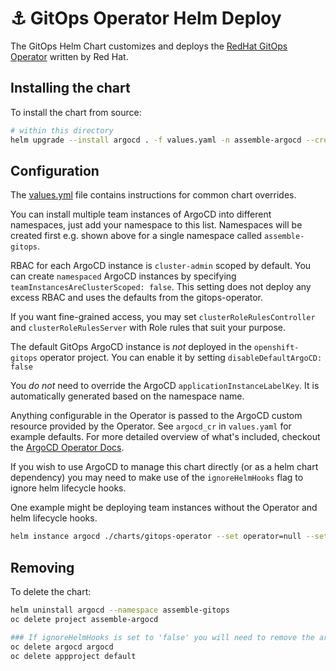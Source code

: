 # ⚓️ GitOps Operator Helm Deploy

The GitOps  Helm Chart customizes and deploys the [RedHat GitOps Operator](https://github.com/redhat-developer/gitops-operator) written by Red Hat.

## Installing the chart

To install the chart from source:
```bash
# within this directory 
helm upgrade --install argocd . -f values.yaml -n assemble-argocd --create-namespace
```

## Configuration

The [values.yml](values.yaml) file contains instructions for common chart overrides.

You can install multiple team instances of ArgoCD into different namespaces, just add your namespace to this list. Namespaces will be created first e.g. shown above for a single namespace called `assemble-gitops`.

RBAC for each ArgoCD instance is `cluster-admin` scoped by default. You can create `namespaced` ArgoCD instances by specifying `teamInstancesAreClusterScoped: false`. This setting does not deploy any excess RBAC and uses the defaults from the gitops-operator.

If you want fine-grained access, you may set `clusterRoleRulesController` and `clusterRoleRulesServer` with Role rules that suit your purpose.

The default GitOps ArgoCD instance is _not_ deployed in the `openshift-gitops` operator project. You can enable it by setting `disableDefaultArgoCD: false`

You _do not_ need to override the ArgoCD `applicationInstanceLabelKey`. It is automatically generated based on the namespace name.

Anything configurable in the Operator is passed to the ArgoCD custom resource provided by the Operator. See `argocd_cr` in `values.yaml` for example defaults. For more detailed overview of what's included, checkout the [ArgoCD Operator Docs](https://argocd-operator.readthedocs.io/en/latest/reference/argocd/).

If you wish to use ArgoCD to manage this chart directly (or as a helm chart dependency) you may need to make use of the `ignoreHelmHooks` flag to ignore helm lifecycle hooks.

One example might be deploying team instances without the Operator and helm lifecycle hooks.
```bash
helm instance argocd ./charts/gitops-operator --set operator=null --set ignoreHelmHooks=true 
```

## Removing

To delete the chart:
```bash
helm uninstall argocd --namespace assemble-gitops
oc delete project assemble-argocd

### If ignoreHelmHooks is set to 'false' you will need to remove the argocd and appproject resources manually
oc delete argocd argocd
oc delete appproject default
```

